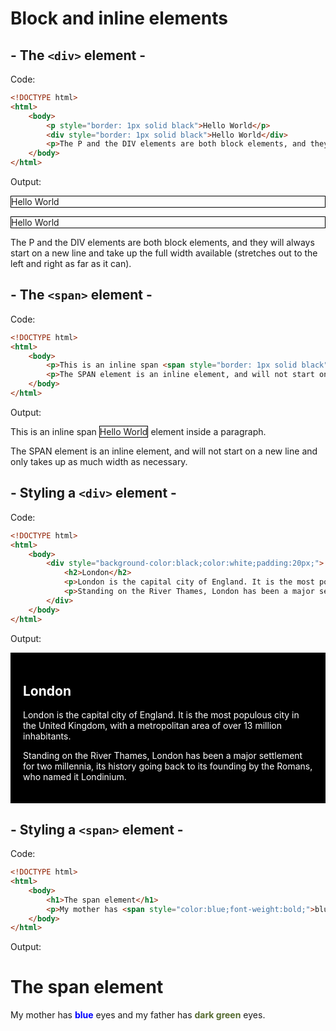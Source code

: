 # Block and inline elements

## - The `<div>` element -

Code:

```html
<!DOCTYPE html>
<html>
    <body>
        <p style="border: 1px solid black">Hello World</p>
        <div style="border: 1px solid black">Hello World</div>
        <p>The P and the DIV elements are both block elements, and they will always start on a new line and take up the full width available (stretches out to the left and right as far as it can).</p>
    </body>
</html>
```

Output:

<!DOCTYPE html>
<html>
    <body>
        <p style="border: 1px solid black">Hello World</p>
        <div style="border: 1px solid black">Hello World</div>
        <p>The P and the DIV elements are both block elements, and they will always start on a new line and take up the full width available (stretches out to the left and right as far as it can).</p>
    </body>
</html>

## - The `<span>` element -

Code:

```html
<!DOCTYPE html>
<html>
    <body>
        <p>This is an inline span <span style="border: 1px solid black">Hello World</span> element inside a paragraph.</p>
        <p>The SPAN element is an inline element, and will not start on a new line and only takes up as much width as necessary.</p>
    </body>
</html>
```

Output:

<!DOCTYPE html>
<html>
    <body>
        <p>This is an inline span <span style="border: 1px solid black">Hello World</span> element inside a paragraph.</p>
        <p>The SPAN element is an inline element, and will not start on a new line and only takes up as much width as necessary.</p>
    </body>
</html>

## - Styling a `<div>` element -

Code:

```html
<!DOCTYPE html>
<html>
    <body>
        <div style="background-color:black;color:white;padding:20px;">
            <h2>London</h2>
            <p>London is the capital city of England. It is the most populous city in the United Kingdom, with a metropolitan area of over 13 million inhabitants.</p>
            <p>Standing on the River Thames, London has been a major settlement for two millennia, its history going back to its founding by the Romans, who named it Londinium.</p>
        </div> 
    </body>
</html>
```

Output:

<!DOCTYPE html>
<html>
    <body>
        <div style="background-color:black;color:white;padding:20px;">
            <h2>London</h2>
            <p>London is the capital city of England. It is the most populous city in the United Kingdom, with a metropolitan area of over 13 million inhabitants.</p>
            <p>Standing on the River Thames, London has been a major settlement for two millennia, its history going back to its founding by the Romans, who named it Londinium.</p>
        </div> 
    </body>
</html>

## - Styling a `<span>` element -

Code:

```html
<!DOCTYPE html>
<html>
    <body>
        <h1>The span element</h1>
        <p>My mother has <span style="color:blue;font-weight:bold;">blue</span> eyes and my father has <span style="color:darkolivegreen;font-weight:bold;">dark green</span> eyes.</p>
    </body>
</html>
```

Output:

<!DOCTYPE html>
<html>
    <body>
        <h1>The span element</h1>
        <p>My mother has <span style="color:blue;font-weight:bold;">blue</span> eyes and my father has <span style="color:darkolivegreen;font-weight:bold;">dark green</span> eyes.</p>
    </body>
</html>